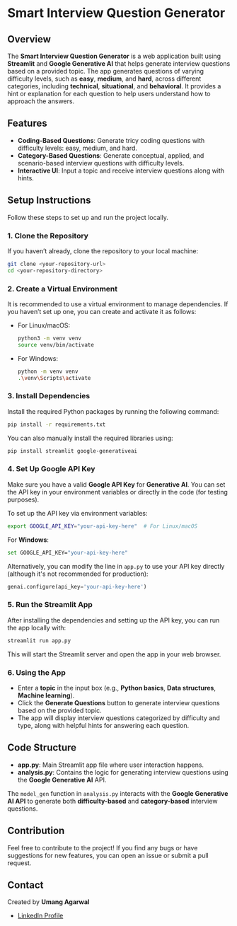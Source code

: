 # Smart Interview Question Generator

## Overview

The **Smart Interview Question Generator** is a web application built using **Streamlit** and **Google Generative AI** that helps generate interview questions based on a provided topic. The app generates questions of varying difficulty levels, such as **easy**, **medium**, and **hard**, across different categories, including **technical**, **situational**, and **behavioral**. It provides a hint or explanation for each question to help users understand how to approach the answers.

## Features

- **Coding-Based Questions**: Generate tricy coding questions with difficulty levels: easy, medium, and hard.
- **Category-Based Questions**: Generate conceptual, applied, and scenario-based interview questions with difficulty levels.
- **Interactive UI**: Input a topic and receive interview questions along with hints.

## Setup Instructions

Follow these steps to set up and run the project locally.

### 1. Clone the Repository

If you haven’t already, clone the repository to your local machine:

```bash
git clone <your-repository-url>
cd <your-repository-directory>
```

### 2. Create a Virtual Environment

It is recommended to use a virtual environment to manage dependencies. If you haven’t set up one, you can create and activate it as follows:

- For Linux/macOS:

  ```bash
  python3 -m venv venv
  source venv/bin/activate
  ```

- For Windows:

  ```bash
  python -m venv venv
  .\venv\Scripts\activate
  ```

### 3. Install Dependencies

Install the required Python packages by running the following command:

```bash
pip install -r requirements.txt
```

You can also manually install the required libraries using:

```bash
pip install streamlit google-generativeai
```

### 4. Set Up Google API Key

Make sure you have a valid **Google API Key** for **Generative AI**. You can set the API key in your environment variables or directly in the code (for testing purposes).

To set up the API key via environment variables:

```bash
export GOOGLE_API_KEY="your-api-key-here"  # For Linux/macOS
```

For **Windows**:

```bash
set GOOGLE_API_KEY="your-api-key-here"
```

Alternatively, you can modify the line in `app.py` to use your API key directly (although it's not recommended for production):

```python
genai.configure(api_key='your-api-key-here')
```

### 5. Run the Streamlit App

After installing the dependencies and setting up the API key, you can run the app locally with:

```bash
streamlit run app.py
```

This will start the Streamlit server and open the app in your web browser. 

### 6. Using the App

- Enter a **topic** in the input box (e.g., **Python basics**, **Data structures**, **Machine learning**).
- Click the **Generate Questions** button to generate interview questions based on the provided topic.
- The app will display interview questions categorized by difficulty and type, along with helpful hints for answering each question.

## Code Structure

- **app.py**: Main Streamlit app file where user interaction happens.
- **analysis.py**: Contains the logic for generating interview questions using the **Google Generative AI** API.
  
The `model_gen` function in `analysis.py` interacts with the **Google Generative AI API** to generate both **difficulty-based** and **category-based** interview questions.

## Contribution

Feel free to contribute to the project! If you find any bugs or have suggestions for new features, you can open an issue or submit a pull request.

## Contact

Created by **Umang Agarwal**

- [LinkedIn Profile](https://www.linkedin.com/in/umangagarwal08/)
